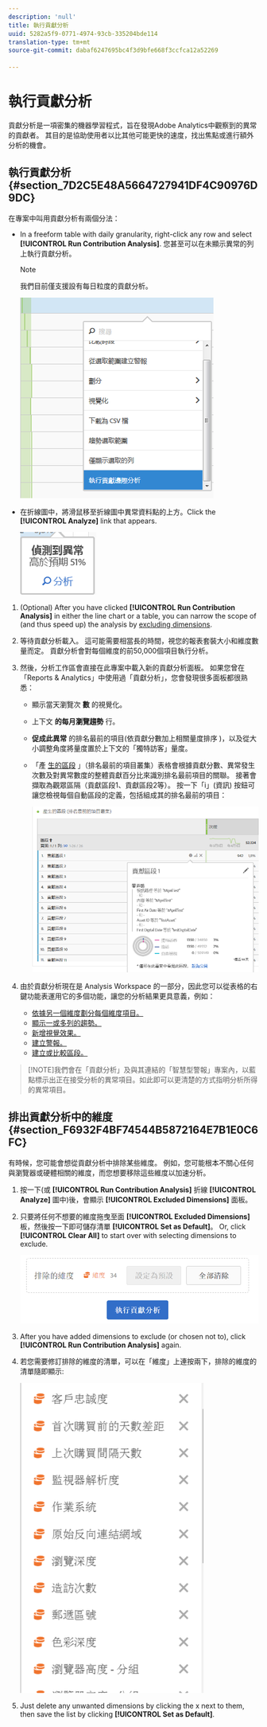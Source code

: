 ```yaml
---
description: 'null'
title: 執行貢獻分析
uuid: 5282a5f9-0771-4974-93cb-335204bde114
translation-type: tm+mt
source-git-commit: dabaf6247695bc4f3d9bfe668f3ccfca12a52269

---
```



# 執行貢獻分析

貢獻分析是一項密集的機器學習程式，旨在發現Adobe Analytics中觀察到的異常的貢獻者。 其目的是協助使用者以比其他可能更快的速度，找出焦點或進行額外分析的機會。

## 執行貢獻分析 {#section_7D2C5E48A5664727941DF4C90976D9DC}

在專案中叫用貢獻分析有兩個分法：

* In a freeform table with daily granularity, right-click any row and select **[!UICONTROL Run Contribution Analysis]**. 您甚至可以在未顯示異常的列上執行貢獻分析。

   >[!NOTE]
   >
   >我們目前僅支援設有每日粒度的貢獻分析。

   ![](assets/run_ca.png)

* 在折線圖中，將滑鼠移至折線圖中異常資料點的上方。Click the **[!UICONTROL Analyze]** link that appears.

   ![](assets/contribution-analysis.png)

1. (Optional) After you have clicked **[!UICONTROL Run Contribution Analysis]** in either the line chart or a table, you can narrow the scope of (and thus speed up) the analysis by [excluding dimensions](/help/analyze/analysis-workspace/virtual-analyst/contribution-analysis/run-contribution-analysis.md#section_F6932F4BF74544B5872164E7B1E0C6FC).

1. 等待貢獻分析載入。 這可能需要相當長的時間，視您的報表套裝大小和維度數量而定。 貢獻分析會對每個維度的前50,000個項目執行分析。
1. 然後，分析工作區會直接在此專案中載入新的貢獻分析面板。 如果您曾在「Reports &amp; Analytics」中使用過「貢獻分析」，您會發現很多面板都很熟悉：

   * 顯示當天瀏覽次 **數** 的視覺化。
   * 上下文 **的每月瀏覽趨勢** 行。
   * **促成此異常** 的排名最前的項目(依貢獻分數加上相關量度排序 [](https://marketing.adobe.com/resources/help/zh_TW/analytics/contribution/ca_contribution_score.html))，以及從大小調整角度將量度置於上下文的「獨特訪客」量度。

   * 「產 [生的區段](https://marketing.adobe.com/resources/help/zh_TW/analytics/contribution/ca_workflow_premium.html) 」（排名最前的項目叢集）表格會根據貢獻分數、異常發生次數及對異常數度的整體貢獻百分比來識別排名最前項目的關聯。 接著會擷取為觀眾區隔（貢獻區段1、貢獻區段2等）。 按一下「i」(資訊) 按鈕可讓您檢視每個自動區段的定義，包括組成其的排名最前的項目：

      ![](assets/auto_segment.png)

1. 由於貢獻分析現在是 Analysis Workspace 的一部分，因此您可以從表格的右鍵功能表運用它的多個功能，讓您的分析結果更具意義，例如：

   * [依據另一個維度劃分每個維度項目。](/help/analyze/analysis-workspace/components/dimensions/t-breakdown-fa.md)
   * [顯示一或多列的趨勢。](/help/analyze/analysis-workspace/analysis-workspace-features.md#section_34930C967C104C2B9092BA8DCF2BF81A)
   * [新增視覺效果。](/help/analyze/analysis-workspace/visualizations/freeform-analysis-visualizations.md)
   * [建立警報。](/help/components/c-alerts/intellligent-alerts.md)
   * [建立或比較區段。](/help/analyze/analysis-workspace/c-panels/c-segment-comparison/segment-comparison.md)

>[!NOTE]我們會在「貢獻分析」及與其連結的「智慧型警報」專案內，以藍點標示出正在接受分析的異常項目。如此即可以更清楚的方式指明分析所得的異常項目。

## 排出貢獻分析中的維度 {#section_F6932F4BF74544B5872164E7B1E0C6FC}

有時候，您可能會想從貢獻分析中排除某些維度。 例如，您可能根本不關心任何與瀏覽器或硬體相關的維度，而您想要移除這些維度以加速分析。

1. 按一下(或 **[!UICONTROL Run Contribution Analysis]** 折線 **[!UICONTROL Analyze]** 圖中)後，會顯示 **[!UICONTROL Excluded Dimensions]** 面板。

1. 只要將任何不想要的維度拖曳至面 **[!UICONTROL Excluded Dimensions]** 板，然後按一下即可儲存清單 **[!UICONTROL Set as Default]**。 Or, click **[!UICONTROL Clear All]** to start over with selecting dimensions to exclude.

   ![](assets/exclude_dimensions.png)

1. After you have added dimensions to exclude (or chosen not to), click **[!UICONTROL Run Contribution Analysis]** again.
1. 若您需要修訂排除的維度的清單，可以在「維度」上連按兩下，排除的維度的清單隨即顯示:

   ![](assets/excluded-dimensions.png)

1. Just delete any unwanted dimensions by clicking the x next to them, then save the list by clicking **[!UICONTROL Set as Default]**.


